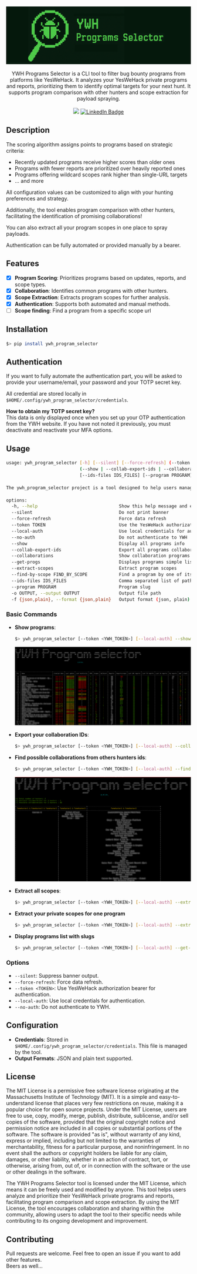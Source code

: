 
![Logo](doc/banner.png)

<p align="center">    
    YWH Programs Selector is a CLI tool to filter bug bounty programs from platforms like YesWeHack.  
    It analyzes your YesWeHack private programs and reports, prioritizing them to identify optimal targets for your next hunt. It supports program comparison with other hunters and scope extraction for payload spraying.<br/><br/>
    <a href="https://twitter.com/intent/follow?screen_name=_Ali4s_" title="Follow"><img src="https://img.shields.io/twitter/follow/_Ali4s__?label=_Ali4s_&style=social"></a>
<a href="https://www.linkedin.com/in/jordan-douliez/" title="Connect on LinkedIn"><img src="https://img.shields.io/badge/LinkedIn-Connect-blue?style=social&logo=linkedin" alt="LinkedIn Badge"></a>
</p>

## Description

The scoring algorithm assigns points to programs based on strategic criteria:
* Recently updated programs receive higher scores than older ones
* Programs with fewer reports are prioritized over heavily reported ones
* Programs offering wildcard scopes rank higher than single-URL targets
* ... and more

All configuration values can be customized to align with your hunting preferences and strategy.

Additionally, the tool enables program comparison with other hunters, facilitating the identification of promising collaborations!

You can also extract all your program scopes in one place to spray payloads.

Authentication can be fully automated or provided manually by a bearer.


## Features
- [x] **Program Scoring**: Prioritizes programs based on updates, reports, and scope types.
- [x] **Collaboration**: Identifies common programs with other hunters.
- [x] **Scope Extraction**: Extracts program scopes for further analysis.
- [x] **Authentication**: Supports both automated and manual methods.
- [ ] **Scope finding**: Find a program from a specific scope url

## Installation
```bash
$> pip install ywh_program_selector
```

## Authentication  
If you want to fully automate the authentication part, you will be asked to provide your username/email, your password and your TOTP secret key.

All credential are stored locally in `$HOME/.config/ywh_program_selector/credentials`.

**How to obtain my TOTP secret key?**  
This data is only displayed once when you set up your OTP authentication from the YWH website.
If you have not noted it previously, you must deactivate and reactivate your MFA options.


## Usage

```bash
usage: ywh_program_selector [-h] [--silent] [--force-refresh] (--token TOKEN | --local-auth | --no-auth)
                            (--show | --collab-export-ids | --collaborations | --get-progs | --extract-scopes | --find-by-scope FIND_BY_SCOPE)
                            [--ids-files IDS_FILES] [--program PROGRAM] [-o OUTPUT] [-f {json,plain}]

The ywh_program_selector project is a tool designed to help users manage and prioritize their YesWeHack (YWH) private programs

options:
  -h, --help                               Show this help message and exit
  --silent                                 Do not print banner
  --force-refresh                          Force data refresh
  --token TOKEN                            Use the YesWeHack authorization bearer for auth
  --local-auth                             Use local credentials for auth
  --no-auth                                Do not authenticate to YWH
  --show                                   Display all programs info
  --collab-export-ids                      Export all programs collaboration ids
  --collaborations                         Show collaboration programs with other hunters
  --get-progs                              Displays programs simple list with slugs
  --extract-scopes                         Extract program scopes
  --find-by-scope FIND_BY_SCOPE            Find a program by one of its scope
  --ids-files IDS_FILES                    Comma separated list of paths to other hunter IDs. Ex. user1.json,user2.json
  --program PROGRAM                        Program slug
  -o OUTPUT, --output OUTPUT               Output file path
  -f {json,plain}, --format {json,plain}   Output format (json, plain)

```
### Basic Commands

- **Show programs**: 
  ```bash
  $> ywh_program_selector [--token <YWH_TOKEN>] [--local-auth] --show 
  ```
  ![Tool results](./doc/results.png)

- **Export your collaboration IDs**: 
  ```bash
  $> ywh_program_selector [--token <YWH_TOKEN>] [--local-auth] --collab-export-ids -o my-ids.json
  ```
- **Find possible collaborations from others hunters ids**: 
  ```bash
  $> ywh_program_selector [--token <YWH_TOKEN>] [--local-auth] --find-collaborations --ids-files "my-ids.json, hunter1-ids.json"
  ```
  ![Collaboration feature](./doc/collaborations.png)

- **Extract all scopes**: 
  ```bash
  $> ywh_program_selector [--token <YWH_TOKEN>] [--local-auth] --extract-scopes --local-auth -o /tmp/test.json
  ```

- **Extract your private scopes for one program**
  ```bash
  $> ywh_program_selector [--token <YWH_TOKEN>] [--local-auth] --extract-scopes --program <PROG_SLUG>
  ```

- **Display programs list with slugs**
  ```bash
  $> ywh_program_selector [--token <YWH_TOKEN>] [--local-auth] --get-progs
  ```

### Options
- `--silent`: Suppress banner output.
- `--force-refresh`: Force data refresh. 
- `--token <TOKEN>`: Use YesWeHack authorization bearer for authentication.
- `--local-auth`: Use local credentials for authentication.
- `--no-auth`: Do not authenticate to YWH.

## Configuration
- **Credentials**: Stored in `$HOME/.config/ywh_program_selector/credentials`. This file is managed by the tool.
- **Output Formats**: JSON and plain text supported.

## License
The MIT License is a permissive free software license originating at the Massachusetts Institute of Technology (MIT). It is a simple and easy-to-understand license that places very few restrictions on reuse, making it a popular choice for open source projects. Under the MIT License, users are free to use, copy, modify, merge, publish, distribute, sublicense, and/or sell copies of the software, provided that the original copyright notice and permission notice are included in all copies or substantial portions of the software. The software is provided "as is", without warranty of any kind, express or implied, including but not limited to the warranties of merchantability, fitness for a particular purpose, and noninfringement. In no event shall the authors or copyright holders be liable for any claim, damages, or other liability, whether in an action of contract, tort, or otherwise, arising from, out of, or in connection with the software or the use or other dealings in the software.

The YWH Programs Selector tool is licensed under the MIT License, which means it can be freely used and modified by anyone. This tool helps users analyze and prioritize their YesWeHack private programs and reports, facilitating program comparison and scope extraction. By using the MIT License, the tool encourages collaboration and sharing within the community, allowing users to adapt the tool to their specific needs while contributing to its ongoing development and improvement.

## Contributing
Pull requests are welcome. Feel free to open an issue if you want to add other features.  
Beers as well...
